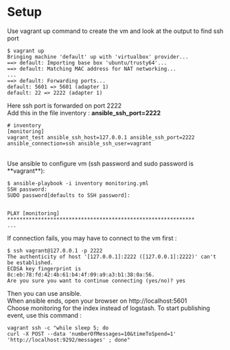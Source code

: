 # Setup

Use vagrant up command to create the vm and look at the output to find ssh port

    $ vagrant up
    Bringing machine 'default' up with 'virtualbox' provider...
    ==> default: Importing base box 'ubuntu/trusty64'...
    ==> default: Matching MAC address for NAT networking...
    ...
    ==> default: Forwarding ports...
    default: 5601 => 5601 (adapter 1)
    default: 22 => 2222 (adapter 1)


Here ssh port is forwarded on port 2222
</br>
Add this in the file inventory : **ansible_ssh_port=2222**

    # inventory
    [monitoring]
    vagrant_test ansible_ssh_host=127.0.0.1 ansible_ssh_port=2222 ansible_connection=ssh ansible_ssh_user=vagrant

</br>
Use ansible to configure vm (ssh password and sudo password is **vagrant**):

    $ ansible-playbook -i inventory monitoring.yml
    SSH password:
    SUDO password[defaults to SSH password]:


    PLAY [monitoring] *************************************************************
    ...

If connection fails, you may have to connect to the vm first :

    $ ssh vagrant@127.0.0.1 -p 2222
    The authenticity of host '[127.0.0.1]:2222 ([127.0.0.1]:2222)' can't be established.
    ECDSA key fingerprint is 8c:eb:78:fd:42:4b:61:b4:4f:09:a9:a3:b1:38:0a:56.
    Are you sure you want to continue connecting (yes/no)? yes

Then you can use ansible.
</br>
When ansible ends, open your browser on http://localhost:5601
</br>
Choose monitoring for the index instead of logstash.
To start publishing event, use this command :

    vagrant ssh -c "while sleep 5; do
    curl -X POST --data 'numberOfMessages=10&timeToSpend=1' 'http://localhost:9292/messages' ; done"
